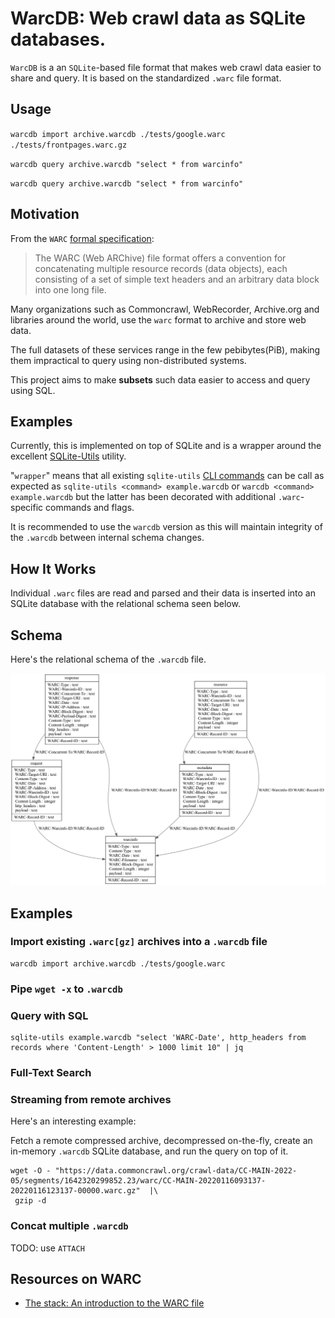 # WarcDB: Web crawl data as SQLite databases.

`WarcDB` is a an `SQLite`-based file format that makes web crawl data easier to share and query.
It is based on the standardized `.warc` file format.

## Usage

`warcdb import archive.warcdb ./tests/google.warc ./tests/frontpages.warc.gz` 

`warcdb query archive.warcdb "select * from warcinfo"`

`warcdb query archive.warcdb "select * from warcinfo"`

## Motivation

From the `WARC` [formal specification](https://iipc.github.io/warc-specifications/specifications/warc-format/warc-1.1/):

> The WARC (Web ARChive) file format offers a convention for concatenating multiple resource records (data objects),
> each consisting of a set of simple text headers and an arbitrary data block into one long file.

Many organizations such as Commoncrawl, WebRecorder, Archive.org and libraries around the world, use the `warc` format
to archive and store web data.

The full datasets of these services range in the few pebibytes(PiB),
making them impractical to query using non-distributed systems.

This project aims to make **subsets** such data easier to access and query using SQL.

## Examples

Currently, this is implemented on top of SQLite and is a wrapper around the
excellent [SQLite-Utils](https://sqlite-utils.datasette.io/en/stable/) utility.

"`wrapper`" means that all
existing `sqlite-utils` [CLI commands](https://sqlite-utils.datasette.io/en/stable/cli-reference.html)
can be call as expected as `sqlite-utils <command> example.warcdb` or `warcdb <command> example.warcdb` but the latter
has been decorated with additional `.warc`-specific commands and flags.

It is recommended to use the `warcdb` version as this will maintain integrity of the `.warcdb` between internal schema
changes.

## How It Works

Individual `.warc` files are read and parsed and their data is inserted into an SQLite database with the relational schema seen below.

## Schema

Here's the relational schema of the `.warcdb` file.

![WarcDB Schema](schema.png)

## Examples

### Import existing `.warc[gz]` archives into a `.warcdb` file

```shell
warcdb import archive.warcdb ./tests/google.warc
```

### Pipe `wget -x` to `.warcdb`

### Query with SQL

```shell
sqlite-utils example.warcdb "select 'WARC-Date', http_headers from records where 'Content-Length' > 1000 limit 10" | jq
```

### Full-Text Search

### Streaming from remote archives

Here's an interesting example:

Fetch a remote compressed archive,
decompressed on-the-fly,
create an in-memory `.warcdb` SQLite database,
and run the query on top of it.

```shell
wget -O - "https://data.commoncrawl.org/crawl-data/CC-MAIN-2022-05/segments/1642320299852.23/warc/CC-MAIN-20220116093137-20220116123137-00000.warc.gz"  |\
 gzip -d
```

### Concat multiple `.warcdb`

TODO: use  `ATTACH`


Resources on WARC
----------------

* [The stack: An introduction to the WARC file](https://archive-it.org/blog/post/the-stack-warc-file/)

